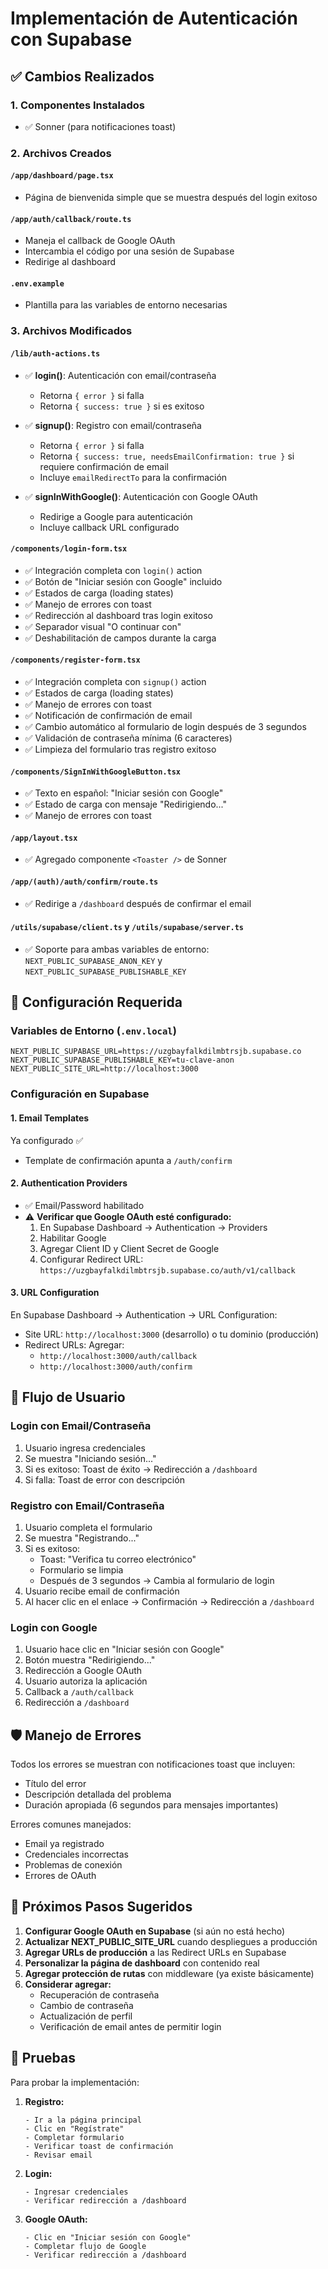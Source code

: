 # Implementación de Autenticación con Supabase

## ✅ Cambios Realizados

### 1. **Componentes Instalados**
- ✅ Sonner (para notificaciones toast)

### 2. **Archivos Creados**

#### `/app/dashboard/page.tsx`
- Página de bienvenida simple que se muestra después del login exitoso

#### `/app/auth/callback/route.ts`
- Maneja el callback de Google OAuth
- Intercambia el código por una sesión de Supabase
- Redirige al dashboard

#### `.env.example`
- Plantilla para las variables de entorno necesarias

### 3. **Archivos Modificados**

#### `/lib/auth-actions.ts`
- ✅ **login()**: Autenticación con email/contraseña
  - Retorna `{ error }` si falla
  - Retorna `{ success: true }` si es exitoso
  
- ✅ **signup()**: Registro con email/contraseña
  - Retorna `{ error }` si falla
  - Retorna `{ success: true, needsEmailConfirmation: true }` si requiere confirmación de email
  - Incluye `emailRedirectTo` para la confirmación
  
- ✅ **signInWithGoogle()**: Autenticación con Google OAuth
  - Redirige a Google para autenticación
  - Incluye callback URL configurado

#### `/components/login-form.tsx`
- ✅ Integración completa con `login()` action
- ✅ Botón de "Iniciar sesión con Google" incluido
- ✅ Estados de carga (loading states)
- ✅ Manejo de errores con toast
- ✅ Redirección al dashboard tras login exitoso
- ✅ Separador visual "O continuar con"
- ✅ Deshabilitación de campos durante la carga

#### `/components/register-form.tsx`
- ✅ Integración completa con `signup()` action
- ✅ Estados de carga (loading states)
- ✅ Manejo de errores con toast
- ✅ Notificación de confirmación de email
- ✅ Cambio automático al formulario de login después de 3 segundos
- ✅ Validación de contraseña mínima (6 caracteres)
- ✅ Limpieza del formulario tras registro exitoso

#### `/components/SignInWithGoogleButton.tsx`
- ✅ Texto en español: "Iniciar sesión con Google"
- ✅ Estado de carga con mensaje "Redirigiendo..."
- ✅ Manejo de errores con toast

#### `/app/layout.tsx`
- ✅ Agregado componente `<Toaster />` de Sonner

#### `/app/(auth)/auth/confirm/route.ts`
- ✅ Redirige a `/dashboard` después de confirmar el email

#### `/utils/supabase/client.ts` y `/utils/supabase/server.ts`
- ✅ Soporte para ambas variables de entorno: `NEXT_PUBLIC_SUPABASE_ANON_KEY` y `NEXT_PUBLIC_SUPABASE_PUBLISHABLE_KEY`

## 🔧 Configuración Requerida

### Variables de Entorno (`.env.local`)
```env
NEXT_PUBLIC_SUPABASE_URL=https://uzgbayfalkdilmbtrsjb.supabase.co
NEXT_PUBLIC_SUPABASE_PUBLISHABLE_KEY=tu-clave-anon
NEXT_PUBLIC_SITE_URL=http://localhost:3000
```

### Configuración en Supabase

#### 1. **Email Templates**
Ya configurado ✅
- Template de confirmación apunta a `/auth/confirm`

#### 2. **Authentication Providers**
- ✅ Email/Password habilitado
- ⚠️ **Verificar que Google OAuth esté configurado:**
  1. En Supabase Dashboard → Authentication → Providers
  2. Habilitar Google
  3. Agregar Client ID y Client Secret de Google
  4. Configurar Redirect URL: `https://uzgbayfalkdilmbtrsjb.supabase.co/auth/v1/callback`

#### 3. **URL Configuration**
En Supabase Dashboard → Authentication → URL Configuration:
- Site URL: `http://localhost:3000` (desarrollo) o tu dominio (producción)
- Redirect URLs: Agregar:
  - `http://localhost:3000/auth/callback`
  - `http://localhost:3000/auth/confirm`

## 🚀 Flujo de Usuario

### Login con Email/Contraseña
1. Usuario ingresa credenciales
2. Se muestra "Iniciando sesión..."
3. Si es exitoso: Toast de éxito → Redirección a `/dashboard`
4. Si falla: Toast de error con descripción

### Registro con Email/Contraseña
1. Usuario completa el formulario
2. Se muestra "Registrando..."
3. Si es exitoso: 
   - Toast: "Verifica tu correo electrónico"
   - Formulario se limpia
   - Después de 3 segundos → Cambia al formulario de login
4. Usuario recibe email de confirmación
5. Al hacer clic en el enlace → Confirmación → Redirección a `/dashboard`

### Login con Google
1. Usuario hace clic en "Iniciar sesión con Google"
2. Botón muestra "Redirigiendo..."
3. Redirección a Google OAuth
4. Usuario autoriza la aplicación
5. Callback a `/auth/callback`
6. Redirección a `/dashboard`

## 🛡️ Manejo de Errores

Todos los errores se muestran con notificaciones toast que incluyen:
- Título del error
- Descripción detallada del problema
- Duración apropiada (6 segundos para mensajes importantes)

Errores comunes manejados:
- Email ya registrado
- Credenciales incorrectas
- Problemas de conexión
- Errores de OAuth

## 📝 Próximos Pasos Sugeridos

1. **Configurar Google OAuth en Supabase** (si aún no está hecho)
2. **Actualizar NEXT_PUBLIC_SITE_URL** cuando despliegues a producción
3. **Agregar URLs de producción** a las Redirect URLs en Supabase
4. **Personalizar la página de dashboard** con contenido real
5. **Agregar protección de rutas** con middleware (ya existe básicamente)
6. **Considerar agregar:**
   - Recuperación de contraseña
   - Cambio de contraseña
   - Actualización de perfil
   - Verificación de email antes de permitir login

## 🧪 Pruebas

Para probar la implementación:

1. **Registro:**
   ```
   - Ir a la página principal
   - Clic en "Regístrate"
   - Completar formulario
   - Verificar toast de confirmación
   - Revisar email
   ```

2. **Login:**
   ```
   - Ingresar credenciales
   - Verificar redirección a /dashboard
   ```

3. **Google OAuth:**
   ```
   - Clic en "Iniciar sesión con Google"
   - Completar flujo de Google
   - Verificar redirección a /dashboard
   ```
